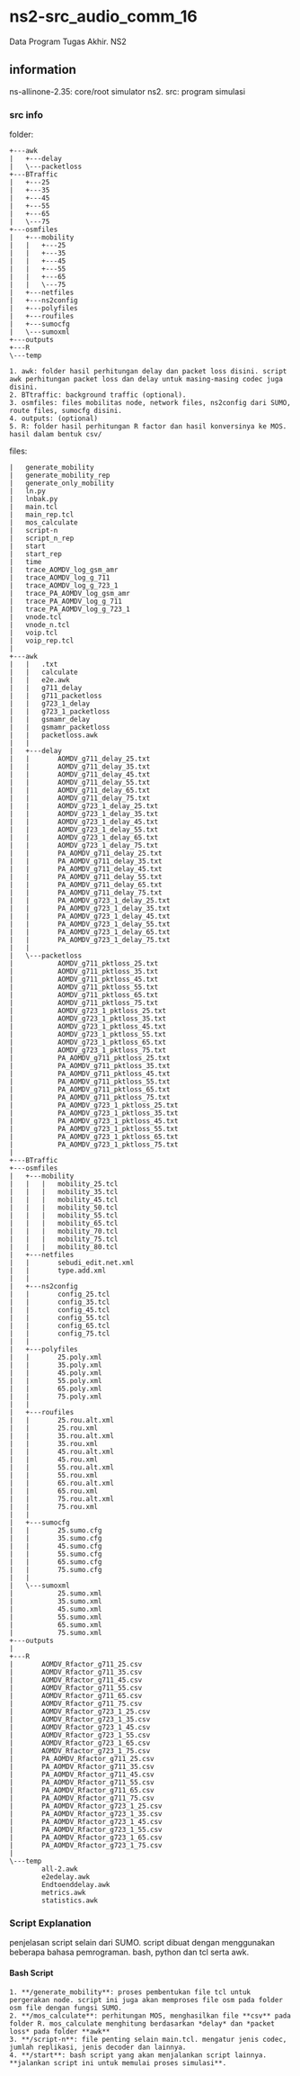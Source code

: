 # ns2-src_audio_comm_16
Data Program Tugas Akhir. NS2

## information
ns-allinone-2.35: core/root simulator ns2. 
src: program simulasi

### src info

folder:

    +---awk
    |   +---delay
    |   \---packetloss
    +---BTraffic
    |   +---25
    |   +---35
    |   +---45
    |   +---55
    |   +---65
    |   \---75
    +---osmfiles
    |   +---mobility
    |   |   +---25
    |   |   +---35
    |   |   +---45
    |   |   +---55
    |   |   +---65
    |   |   \---75
    |   +---netfiles
    |   +---ns2config
    |   +---polyfiles
    |   +---roufiles
    |   +---sumocfg
    |   \---sumoxml
    +---outputs
    +---R
    \---temp

    1. awk: folder hasil perhitungan delay dan packet loss disini. script awk perhitungan packet loss dan delay untuk masing-masing codec juga disini.
    2. BTtraffic: background traffic (optional).
    3. osmfiles: files mobilitas node, network files, ns2config dari SUMO, route files, sumocfg disini.
    4. outputs: (optional)
    5. R: folder hasil perhitungan R factor dan hasil konversinya ke MOS. hasil dalam bentuk csv/

files:

    |   generate_mobility
    |   generate_mobility_rep
    |   generate_only_mobility
    |   ln.py
    |   lnbak.py
    |   main.tcl
    |   main_rep.tcl
    |   mos_calculate
    |   script-n
    |   script_n_rep
    |   start
    |   start_rep
    |   time
    |   trace_AOMDV_log_gsm_amr
    |   trace_AOMDV_log_g_711
    |   trace_AOMDV_log_g_723_1
    |   trace_PA_AOMDV_log_gsm_amr
    |   trace_PA_AOMDV_log_g_711
    |   trace_PA_AOMDV_log_g_723_1
    |   vnode.tcl
    |   vnode_n.tcl
    |   voip.tcl
    |   voip_rep.tcl
    |   
    +---awk
    |   |   .txt
    |   |   calculate
    |   |   e2e.awk
    |   |   g711_delay
    |   |   g711_packetloss
    |   |   g723_1_delay
    |   |   g723_1_packetloss
    |   |   gsmamr_delay
    |   |   gsmamr_packetloss
    |   |   packetloss.awk
    |   |   
    |   +---delay
    |   |       AOMDV_g711_delay_25.txt
    |   |       AOMDV_g711_delay_35.txt
    |   |       AOMDV_g711_delay_45.txt
    |   |       AOMDV_g711_delay_55.txt
    |   |       AOMDV_g711_delay_65.txt
    |   |       AOMDV_g711_delay_75.txt
    |   |       AOMDV_g723_1_delay_25.txt
    |   |       AOMDV_g723_1_delay_35.txt
    |   |       AOMDV_g723_1_delay_45.txt
    |   |       AOMDV_g723_1_delay_55.txt
    |   |       AOMDV_g723_1_delay_65.txt
    |   |       AOMDV_g723_1_delay_75.txt
    |   |       PA_AOMDV_g711_delay_25.txt
    |   |       PA_AOMDV_g711_delay_35.txt
    |   |       PA_AOMDV_g711_delay_45.txt
    |   |       PA_AOMDV_g711_delay_55.txt
    |   |       PA_AOMDV_g711_delay_65.txt
    |   |       PA_AOMDV_g711_delay_75.txt
    |   |       PA_AOMDV_g723_1_delay_25.txt
    |   |       PA_AOMDV_g723_1_delay_35.txt
    |   |       PA_AOMDV_g723_1_delay_45.txt
    |   |       PA_AOMDV_g723_1_delay_55.txt
    |   |       PA_AOMDV_g723_1_delay_65.txt
    |   |       PA_AOMDV_g723_1_delay_75.txt
    |   |       
    |   \---packetloss
    |           AOMDV_g711_pktloss_25.txt
    |           AOMDV_g711_pktloss_35.txt
    |           AOMDV_g711_pktloss_45.txt
    |           AOMDV_g711_pktloss_55.txt
    |           AOMDV_g711_pktloss_65.txt
    |           AOMDV_g711_pktloss_75.txt
    |           AOMDV_g723_1_pktloss_25.txt
    |           AOMDV_g723_1_pktloss_35.txt
    |           AOMDV_g723_1_pktloss_45.txt
    |           AOMDV_g723_1_pktloss_55.txt
    |           AOMDV_g723_1_pktloss_65.txt
    |           AOMDV_g723_1_pktloss_75.txt
    |           PA_AOMDV_g711_pktloss_25.txt
    |           PA_AOMDV_g711_pktloss_35.txt
    |           PA_AOMDV_g711_pktloss_45.txt
    |           PA_AOMDV_g711_pktloss_55.txt
    |           PA_AOMDV_g711_pktloss_65.txt
    |           PA_AOMDV_g711_pktloss_75.txt
    |           PA_AOMDV_g723_1_pktloss_25.txt
    |           PA_AOMDV_g723_1_pktloss_35.txt
    |           PA_AOMDV_g723_1_pktloss_45.txt
    |           PA_AOMDV_g723_1_pktloss_55.txt
    |           PA_AOMDV_g723_1_pktloss_65.txt
    |           PA_AOMDV_g723_1_pktloss_75.txt
    |           
    +---BTraffic           
    +---osmfiles   
    |   +---mobility
    |   |   |   mobility_25.tcl
    |   |   |   mobility_35.tcl
    |   |   |   mobility_45.tcl
    |   |   |   mobility_50.tcl
    |   |   |   mobility_55.tcl
    |   |   |   mobility_65.tcl
    |   |   |   mobility_70.tcl
    |   |   |   mobility_75.tcl
    |   |   |   mobility_80.tcl
    |   +---netfiles
    |   |       sebudi_edit.net.xml
    |   |       type.add.xml
    |   |       
    |   +---ns2config
    |   |       config_25.tcl
    |   |       config_35.tcl
    |   |       config_45.tcl
    |   |       config_55.tcl
    |   |       config_65.tcl
    |   |       config_75.tcl
    |   |       
    |   +---polyfiles
    |   |       25.poly.xml
    |   |       35.poly.xml
    |   |       45.poly.xml
    |   |       55.poly.xml
    |   |       65.poly.xml
    |   |       75.poly.xml
    |   |       
    |   +---roufiles
    |   |       25.rou.alt.xml
    |   |       25.rou.xml
    |   |       35.rou.alt.xml
    |   |       35.rou.xml
    |   |       45.rou.alt.xml
    |   |       45.rou.xml
    |   |       55.rou.alt.xml
    |   |       55.rou.xml
    |   |       65.rou.alt.xml
    |   |       65.rou.xml
    |   |       75.rou.alt.xml
    |   |       75.rou.xml
    |   |       
    |   +---sumocfg
    |   |       25.sumo.cfg
    |   |       35.sumo.cfg
    |   |       45.sumo.cfg
    |   |       55.sumo.cfg
    |   |       65.sumo.cfg
    |   |       75.sumo.cfg
    |   |       
    |   \---sumoxml
    |           25.sumo.xml
    |           35.sumo.xml
    |           45.sumo.xml
    |           55.sumo.xml
    |           65.sumo.xml
    |           75.sumo.xml
    +---outputs
    |       
    +---R
    |       AOMDV_Rfactor_g711_25.csv
    |       AOMDV_Rfactor_g711_35.csv
    |       AOMDV_Rfactor_g711_45.csv
    |       AOMDV_Rfactor_g711_55.csv
    |       AOMDV_Rfactor_g711_65.csv
    |       AOMDV_Rfactor_g711_75.csv
    |       AOMDV_Rfactor_g723_1_25.csv
    |       AOMDV_Rfactor_g723_1_35.csv
    |       AOMDV_Rfactor_g723_1_45.csv
    |       AOMDV_Rfactor_g723_1_55.csv
    |       AOMDV_Rfactor_g723_1_65.csv
    |       AOMDV_Rfactor_g723_1_75.csv
    |       PA_AOMDV_Rfactor_g711_25.csv
    |       PA_AOMDV_Rfactor_g711_35.csv
    |       PA_AOMDV_Rfactor_g711_45.csv
    |       PA_AOMDV_Rfactor_g711_55.csv
    |       PA_AOMDV_Rfactor_g711_65.csv
    |       PA_AOMDV_Rfactor_g711_75.csv
    |       PA_AOMDV_Rfactor_g723_1_25.csv
    |       PA_AOMDV_Rfactor_g723_1_35.csv
    |       PA_AOMDV_Rfactor_g723_1_45.csv
    |       PA_AOMDV_Rfactor_g723_1_55.csv
    |       PA_AOMDV_Rfactor_g723_1_65.csv
    |       PA_AOMDV_Rfactor_g723_1_75.csv
    |       
    \---temp
            all-2.awk
            e2edelay.awk
            Endtoenddelay.awk
            metrics.awk
            statistics.awk
            
### Script Explanation
penjelasan script selain dari SUMO.
script dibuat dengan menggunakan beberapa bahasa pemrograman. bash, python dan tcl serta awk.

#### Bash Script
    1. **/generate_mobility**: proses pembentukan file tcl untuk pergerakan node. script ini juga akan memproses file osm pada folder osm file dengan fungsi SUMO.
    2. **/mos_calculate**: perhitungan MOS, menghasilkan file **csv** pada folder R. mos_calculate menghitung berdasarkan *delay* dan *packet loss* pada folder **awk**
    3. **/script-n**: file penting selain main.tcl. mengatur jenis codec, jumlah replikasi, jenis decoder dan lainnya.
    4. **/start**: bash script yang akan menjalankan script lainnya. **jalankan script ini untuk memulai proses simulasi**.